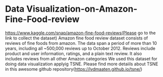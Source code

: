 # Data Visualization-on-Amazon-Fine-Food-review
https://www.kaggle.com/snap/amazon-fine-food-reviews(Please go to the link to collect the dataset)
Amazon fine food review dataset consists of reviews of fine foods from amazon. The data span a period of more than 10 years, including all ~500,000 reviews up to October 2012. Reviews include product and user information, ratings, and a plain text review. It also includes reviews from all other Amazon categories
We used this dataset for doing data visualization applyig TSNE.
Please find more detaiils about TSNE in this awesome github repository(https://lvdmaaten.github.io/tsne/)
